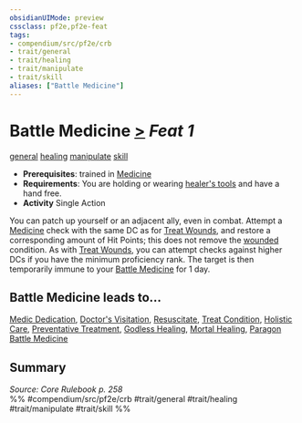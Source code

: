 ```yaml
---
obsidianUIMode: preview
cssclass: pf2e,pf2e-feat
tags:
- compendium/src/pf2e/crb
- trait/general
- trait/healing
- trait/manipulate
- trait/skill
aliases: ["Battle Medicine"]
---
```

# Battle Medicine  [>](../../rules/core-rulebook/chapter-9-playing-the-game.md#Actions "Single Action") *Feat 1*  
[general](../../rules/traits/general.md)  [healing](../../rules/traits/healing.md)  [manipulate](../../rules/traits/manipulate.md)  [skill](../../rules/traits/skill.md)  

- **Prerequisites**: trained in [Medicine](../skills.md#Medicine)
- **Requirements**: You are holding or wearing [healer's tools](../equipment/items/healers-tools.md) and have a hand free.
- **Activity** Single Action

You can patch up yourself or an adjacent ally, even in combat. Attempt a [Medicine](../skills.md#Medicine) check with the same DC as for [Treat Wounds](../../rules/actions/treat-wounds.md), and restore a corresponding amount of Hit Points; this does not remove the [wounded](../../rules/conditions.md#Wounded) condition. As with [Treat Wounds](../../rules/actions/treat-wounds.md), you can attempt checks against higher DCs if you have the minimum proficiency rank. The target is then temporarily immune to your [Battle Medicine](../../../..//TTRPGShare-Pathfinder-2E-Vault/compendium/feats/battle-medicine.md) for 1 day.

## Battle Medicine leads to...

[Medic Dedication](medic-dedication-apg.md), [Doctor's Visitation](doctors-visitation-apg.md), [Resuscitate](resuscitate-apg.md), [Treat Condition](treat-condition-apg.md), [Holistic Care](holistic-care-apg.md), [Preventative Treatment](preventative-treatment-lokl.md), [Godless Healing](godless-healing-lowg.md), [Mortal Healing](mortal-healing-logm.md), [Paragon Battle Medicine](paragon-battle-medicine-lol.md)

## Summary

*Source: Core Rulebook p. 258*  
%% #compendium/src/pf2e/crb #trait/general #trait/healing #trait/manipulate #trait/skill %%
